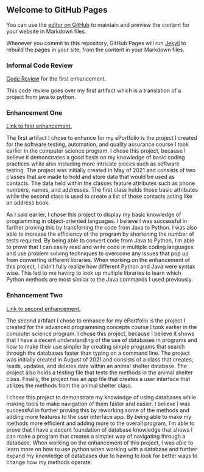 ## Welcome to GitHub Pages

You can use the [editor on GitHub](https://github.com/JCostanzo2/JCostanzo2.github.io/edit/main/index.md) to maintain and preview the content for your website in Markdown files.

Whenever you commit to this repository, GitHub Pages will run [Jekyll](https://jekyllrb.com/) to rebuild the pages in your site, from the content in your Markdown files.

### Informal Code Review

[Code Review](https://youtu.be/HPM57O43frI) for the first enhancement.


This code review goes over my first artifact which is a translation of a project from java to python.

### Enhancement One
[Link to first enhancement.](https://github.com/JCostanzo2/Enhancement-One)

  The first artifact I chose to enhance for my ePortfolio is the project I created for the software testing, automation, and quality assurance course I took earlier in the computer science program. I chose this project, because I believe it demonstrates a good basis on my knowledge of basic coding practices while also including more intricate pieces such as software testing. The project was initially created in May of 2021 and consists of two classes that are made to hold and store data that would be used as contacts. The data held within the classes feature attributes such as phone numbers, names, and addresses. The first class holds those basic attributes while the second class is used to create a list of those contacts acting like an address book.
  
  As I said earlier, I chose this project to display my basic knowledge of programming in object-oriented languages. I believe I was successful in further proving this by transferring the code from Java to Python. I was also able to increase the efficiency of the program by shortening the number of tests required. By being able to convert code from Java to Python, I’m able to prove that I can easily read and write code in multiple coding languages and use problem solving techniques to overcome any issues that pop up from converting different libraries. When working on the enhancement of this project, I didn’t fully realize how different Python and Java were syntax wise. This led to me having to look up multiple libraries to learn which Python methods are most similar to the Java commands I used previously.


### Enhancement Two
[Link to second enhancement.](https://github.com/JCostanzo2/Enahncement-two)

  The second artifact I chose to enhance for my ePortfolio is the project I created for the advanced programming concepts course I took earlier in the computer science program. I chose this project, because I believe it shows that I have a decent understanding of the use of databases in programs and how to make their use simpler by creating simple programs that search through the databases faster than typing on a command line. The project was initially created in August of 2021 and consists of a class that creates, reads, updates, and deletes data within an animal shelter database. The project also holds a testing file that tests the methods in the animal shelter class. Finally, the project has an app file that creates a user interface that utilizes the methods from the animal shelter class.

  I chose this project to demonstrate my knowledge of using databases while making tools to make navigation of them faster and easier. I believe I was successful in further proving this by reworking some of the methods and adding more features to the user interface app. By being able to make my methods more efficient and adding more to the overall program, I’m able to prove that I have a decent foundation of database knowledge that shows I can make a program that creates a simpler way of navigating through a database. When working on the enhancement of this project, I was able to learn more on how to use python when working with a database and further expand my knowledge of databases due to having to look for better ways to change how my methods operate.

